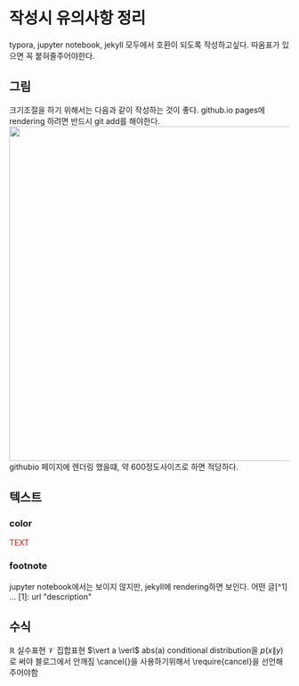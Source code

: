 # 작성시 유의사항 정리
typora, jupyter notebook, jekyll 모두에서 호환이 되도록 작성하고싶다.
따옴표가 있으면 꼭 붙혀줄주어야한다. 

## 그림 
크기조절을 하기 위해서는 다음과 같이 작성하는 것이 좋다.
github.io pages에 rendering 하려면 반드시 git add를 해야한다.
<img src="URL" width="600"> 
githubio 페이지에 렌더링 했을떄, 약 600정도사이즈로 하면 적당하다.

## 텍스트
### color
<span style="color:red"> TEXT </span>

### footnote
jupyter notebook에서는 보이지 않지만, jekyll에 rendering하면 보인다. 
어떤 글[^1] 
...
[1]: url "description"


## 수식
$\mathbb{R}$ 실수표현
$\mathcal{V}$ 집합표현
$\vert a  \verl$ abs(a)
conditional distribution을 $p(x\|y)$ 로 써야 블로그에서 안깨짐
\cancel{}을 사용하기위해서 \require{cancel}을 선언해 주어야함
